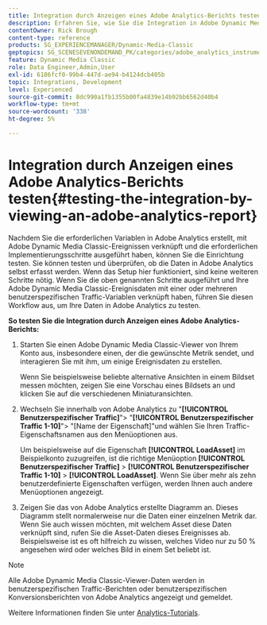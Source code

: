 ```yaml
---
title: Integration durch Anzeigen eines Adobe Analytics-Berichts testen
description: Erfahren Sie, wie Sie die Integration in Adobe Dynamic Media Classic testen können, indem Sie einen Adobe Analytics-Bericht anzeigen.
contentOwner: Rick Brough
content-type: reference
products: SG_EXPERIENCEMANAGER/Dynamic-Media-Classic
geptopics: SG_SCENESEVENONDEMAND_PK/categories/adobe_analytics_instrumentation_kit
feature: Dynamic Media Classic
role: Data Engineer,Admin,User
exl-id: 6186fcf0-99b4-447d-ae94-b4124dcb405b
topic: Integrations, Development
level: Experienced
source-git-commit: 8dc990a1fb1355b00fa4839e14b92bb6562d40b4
workflow-type: tm+mt
source-wordcount: '338'
ht-degree: 5%

---
```


# Integration durch Anzeigen eines Adobe Analytics-Berichts testen{#testing-the-integration-by-viewing-an-adobe-analytics-report}

Nachdem Sie die erforderlichen Variablen in Adobe Analytics erstellt, mit Adobe Dynamic Media Classic-Ereignissen verknüpft und die erforderlichen Implementierungsschritte ausgeführt haben, können Sie die Einrichtung testen. Sie können testen und überprüfen, ob die Daten in Adobe Analytics selbst erfasst werden. Wenn das Setup hier funktioniert, sind keine weiteren Schritte nötig. Wenn Sie die oben genannten Schritte ausgeführt und Ihre Adobe Dynamic Media Classic-Ereignisdaten mit einer oder mehreren benutzerspezifischen Traffic-Variablen verknüpft haben, führen Sie diesen Workflow aus, um Ihre Daten in Adobe Analytics zu testen.

**So testen Sie die Integration durch Anzeigen eines Adobe Analytics-Berichts:**

1. Starten Sie einen Adobe Dynamic Media Classic-Viewer von Ihrem Konto aus, insbesondere einen, der die gewünschte Metrik sendet, und interagieren Sie mit ihm, um einige Ereignisdaten zu erstellen.

   Wenn Sie beispielsweise beliebte alternative Ansichten in einem Bildset messen möchten, zeigen Sie eine Vorschau eines Bildsets an und klicken Sie auf die verschiedenen Miniaturansichten.

1. Wechseln Sie innerhalb von Adobe Analytics zu &quot;**[!UICONTROL Benutzerspezifischer Traffic]**&quot;> &quot;**[!UICONTROL Benutzerspezifischer Traffic 1-10]**&quot;> &quot;[Name der Eigenschaft]&quot;und wählen Sie Ihren Traffic-Eigenschaftsnamen aus den Menüoptionen aus.

   Um beispielsweise auf die Eigenschaft **[!UICONTROL LoadAsset]** im Beispielkonto zuzugreifen, ist die richtige Menüoption **[!UICONTROL Benutzerspezifischer Traffic]** > **[!UICONTROL Benutzerspezifischer Traffic 1-10]** > **[!UICONTROL LoadAsset]**. Wenn Sie über mehr als zehn benutzerdefinierte Eigenschaften verfügen, werden Ihnen auch andere Menüoptionen angezeigt.

1. Zeigen Sie das von Adobe Analytics erstellte Diagramm an. Dieses Diagramm stellt normalerweise nur die Daten einer einzelnen Metrik dar. Wenn Sie auch wissen möchten, mit welchem Asset diese Daten verknüpft sind, rufen Sie die Asset-Daten dieses Ereignisses ab. Beispielsweise ist es oft hilfreich zu wissen, welches Video nur zu 50 % angesehen wird oder welches Bild in einem Set beliebt ist.

>[!NOTE]
>
>Alle Adobe Dynamic Media Classic-Viewer-Daten werden in benutzerspezifischen Traffic-Berichten oder benutzerspezifischen Konversionsberichten von Adobe Analytics angezeigt und gemeldet.

Weitere Informationen finden Sie unter [Analytics-Tutorials](https://experienceleague.adobe.com/en/docs/analytics-learn/tutorials/overview).